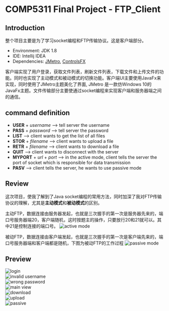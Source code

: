 # COMP5311 Final Project - FTP_Client
## Introduction
  整个项目主要是为了学习socket编程和FTP传输协议。这是客户端部分。  
  + Environment: JDK 1.8
  + IDE: Intellij IDEA
  + Dependencies: [JMetro](https://github.com/JFXtras/jfxtras-styles ), [ControlsFX](https://github.com/controlsfx/controlsfx)

  客户端实现了用户登录，获取文件列表，刷新文件列表，下载文件和上传文件的功能。同时也实现了主动模式和被动模式的切换功能。客户端UI主要使用JavaFx来实现，同时使用了JMetro主题美化了界面, JMetro 是一款仿Windows 10的JavaFx主题。文件传输部分主要使通过socket编程来实现客户端和服务器端之间的通信。

## command definition
  + **USER** + *username*  --> tell server the username  
  + **PASS** + *password* --> tell server the password  
  + **LIST** --> client wants to get the list of all files
  + **STOR** + *filename* --> client wants to upload a file 
  + **RETR** + *filename* --> client wants to download a file
  + **QUIT** --> client wants to disconnect with the server
  + **MYPORT** + *url* + *port*  --> in the active mode, client tells the server the port of socket which is responsible for data transmission
  + **PASV** --> client tells the server, he wants to use passive mode



## Review
  这次项目，使我了解到了Java socket编程的常用方法，同时加深了我对FTP传输协议的理解，尤其是**主动模式**和**被动模式**的区别。  
    
  主动FTP，数据连接由服务器发起，也就是三次握手的第一次是服务器先来的，端口号服务器端20，客户端随机，这时按题主的操作，只要放行20和21就可以。其中21是控制连接的端口号。
  ![active mode](images/active.png)  

  被动FTP，数据连接由客户端发起，也就是三次握手的第一次是客户端先来的，端口号服务器端和客户端都是随机，下图为被动FTP的工作过程
  ![passive mode](images/passive_mode.png)  


## Preview  
  ![login](images/login.png)  
  ![invalid username](images/invalidUsername.png)  
  ![wrong password](images/wrongPassword.png)  
  ![main view](images/mainview.png)  
  ![download](images/download.png)  
  ![upload](images/upload.png)  
  ![passive](images/passive.png)  
